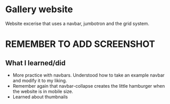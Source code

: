 # Gallery website
Website excerise that uses a navbar, jumbotron and the grid system.

# REMEMBER TO ADD SCREENSHOT

## What I learned/did
* More practice with navbars. Understood how to take an example navbar and modify it to my liking. 
* Remember again that navbar-collapse creates the little hamburger when the website is in mobile size.
* Learned about thumbnails
